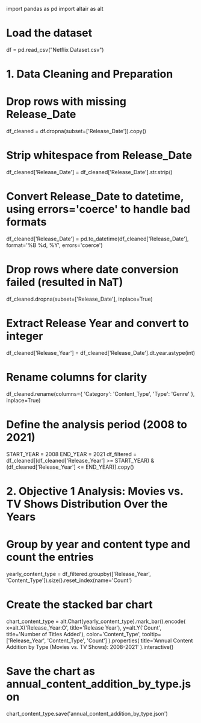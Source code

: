 import pandas as pd
import altair as alt

# Load the dataset
df = pd.read_csv("Netflix Dataset.csv")

# 1. Data Cleaning and Preparation
# Drop rows with missing Release_Date
df_cleaned = df.dropna(subset=['Release_Date']).copy()

# Strip whitespace from Release_Date
df_cleaned['Release_Date'] = df_cleaned['Release_Date'].str.strip()

# Convert Release_Date to datetime, using errors='coerce' to handle bad formats
df_cleaned['Release_Date'] = pd.to_datetime(df_cleaned['Release_Date'], format='%B %d, %Y', errors='coerce')

# Drop rows where date conversion failed (resulted in NaT)
df_cleaned.dropna(subset=['Release_Date'], inplace=True)

# Extract Release Year and convert to integer
df_cleaned['Release_Year'] = df_cleaned['Release_Date'].dt.year.astype(int)

# Rename columns for clarity
df_cleaned.rename(columns={
    'Category': 'Content_Type',
    'Type': 'Genre'
}, inplace=True)

# Define the analysis period (2008 to 2021)
START_YEAR = 2008
END_YEAR = 2021
df_filtered = df_cleaned[(df_cleaned['Release_Year'] >= START_YEAR) & (df_cleaned['Release_Year'] <= END_YEAR)].copy()


# 2. Objective 1 Analysis: Movies vs. TV Shows Distribution Over the Years
# Group by year and content type and count the entries
yearly_content_type = df_filtered.groupby(['Release_Year', 'Content_Type']).size().reset_index(name='Count')

# Create the stacked bar chart
chart_content_type = alt.Chart(yearly_content_type).mark_bar().encode(
    x=alt.X('Release_Year:O', title='Release Year'),
    y=alt.Y('Count', title='Number of Titles Added'),
    color='Content_Type',
    tooltip=['Release_Year', 'Content_Type', 'Count']
).properties(
    title='Annual Content Addition by Type (Movies vs. TV Shows): 2008-2021'
).interactive()

# Save the chart as annual_content_addition_by_type.json
chart_content_type.save('annual_content_addition_by_type.json')
